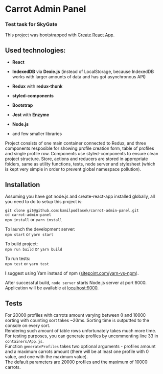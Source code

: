 # Carrot Admin Panel
### Test task for SkyGate

This project was bootstrapped with [Create React App](https://github.com/facebookincubator/create-react-app).

## Used technologies:

- **React**

- **IndexedDB** via **Dexie.js** (instead of LocalStorage, because IndexedDB works with larger amounts of data and has got asynchronous API)

- **Redux** with **redux-thunk**

- **styled-components**

- **Bootstrap**

- **Jest** with **Enzyme**

- **Node.js**

- and few smaller libraries


Project consists of one main container connected to Redux, and three components resposible for showing profile creation form, table of profiles and single profile row.
Components use styled-components to ensure clean project structure.
Store, actions and reducers are stored in appropriate folders, same as utility functions, tests, node server and stylesheet (which is kept very simple in order to prevent global namespace pollution).

## Installation

Assuming you have got node.js and create-react-app installed globally, all you need to do to setup this project is:

`git clone git@github.com:kamilpodlasek/carrot-admin-panel.git`  
`cd carrot-admin-panel`  
`npm install`
or
`yarn install`  

To launch the development server:  
`npm start`
or
`yarn start`  

To build project:  
`npm run build`
or
`yarn build`  

To run tests:  
`npm test`
or
`yarn test`  

I suggest using Yarn instead of npm ([sitepoint.com/yarn-vs-npm](https://www.sitepoint.com/yarn-vs-npm/)).  

After successful build, `node server` starts Node.js server at port 9000. Application will be available at [localhost:9000](http://localhost:9000).  

## Tests

For 20000 profiles with carrots amount varying between 0 and 10000 sorting with counting sort takes ~20ms. Sorting time is outputted to the console on every sort.  
Rendering such amount of table rows unfortunately takes much more time.  
For testing purposes, you can generate profiles by uncommenting line 33 in `containers/App.js`.  
Function `generateProfiles` takes two optional arguments - profiles amount and a maximum carrots amount (there will be at least one profile with 0 value, and one with the maximum value).  
The default parameters are 20000 profiles and the maximum of 10000 carrots.
